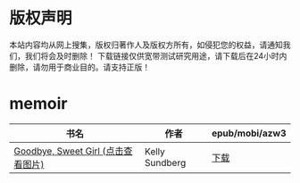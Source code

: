 # 版权声明

本站内容均从网上搜集，版权归著作人及版权方所有，如侵犯您的权益，请通知我们，我们将会及时删除！ 下载链接仅供宽带测试研究用途，请下载后在24小时内删除，请勿用于商业目的。请支持正版！

# memoir

| 书名 | 作者 | epub/mobi/azw3 |
| --- | --- | --- |
| [Goodbye, Sweet Girl (点击查看图片)](https://www.dushupai.com/attachment/2024/06/04/b509b6bb4bfffe66.jpg) | Kelly Sundberg | [下载](https://url89.ctfile.com/f/31084289-1357021591-6ad3f2?p=8866) |
